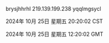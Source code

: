 brysjhhrhl 219.139.199.238 yqqlmgsycl

2024年 10月 25日 星期五 20:20:02 CST

2024年 10月 25日 星期五 12:20:02 GMT
